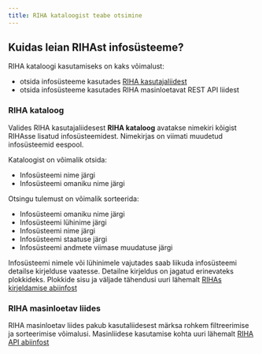 ```yaml
---
title: RIHA kataloogist teabe otsimine
---
```


## Kuidas leian RIHAst infosüsteeme?

RIHA kataloogi kasutamiseks on kaks võimalust: 
- otsida infosüsteeme kasutades [RIHA kasutajaliidest](https://www.riha.ee/Infos%C3%BCsteemid) 
- otsida infosüsteeme kasutades RIHA masinloetavat REST API liidest

### RIHA kataloog

Valides RIHA kasutajaliidesest **RIHA kataloog** avatakse nimekiri kõigist RIHAsse lisatud infosüsteemidest. Nimekirjas on viimati muudetud infosüsteemid eespool.

Kataloogist on võimalik otsida:
- Infosüsteemi nime järgi
- Infosüsteemi omaniku nime järgi

Otsingu tulemust on võimalik sorteerida:
- Infosüsteemi omaniku nime järgi
- Infosüsteemi lühinime järgi
- Infosüsteemi nime järgi
- Infosüsteemi staatuse järgi
- Infosüsteemi andmete viimase muudatuse järgi

Infosüsteemi nimele või lühinimele vajutades saab liikuda infosüsteemi detailse kirjelduse vaatesse.
Detailne kirjeldus on jagatud erinevateks plokkideks. Plokkide sisu ja väljade tähendusi uuri lähemalt [RIHAs kirjeldamise abiinfost](https://abi.riha.ee/RIHAs-kirjeldamine#milline-t%C3%A4hendus-on-riha-v%C3%A4ljadel)

### RIHA masinloetav liides

RIHA masinloetav liides pakub kasutaliidesest märksa rohkem filtreerimise ja sorteerimise võimalusi. Masinliidese kasutamise kohta uuri lähemalt [RIHA API abiinfost](https://abi.riha.ee/APIabi)
